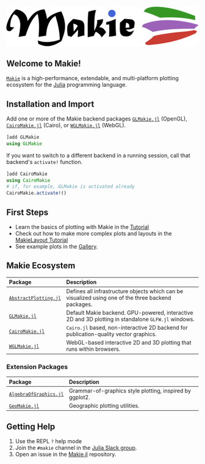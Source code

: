 ![Makie.jl](assets/logo.png)

## Welcome to Makie!

[`Makie`](https://github.com/JuliaPlots/Makie.jl/) is a high-performance, extendable, and multi-platform plotting ecosystem for the [Julia](https://julialang.org/) programming language.

## Installation and Import

Add one or more of the Makie backend packages [`GLMakie.jl`](https://github.com/JuliaPlots/GLMakie.jl) (OpenGL), [`CairoMakie.jl`](https://github.com/JuliaPlots/CairoMakie.jl) (Cairo), or [`WGLMakie.jl`](https://github.com/JuliaPlots/WGLMakie.jl) (WebGL).


```julia
]add GLMakie
using GLMakie
```

If you want to switch to a different backend in a running session, call that backend's `activate!` function.

```julia
]add CairoMakie
using CairoMakie
# if, for example, GLMakie is activated already
CairoMakie.activate!()
```

## First Steps

- Learn the basics of plotting with Makie in the [Tutorial](@ref)
- Check out how to make more complex plots and layouts in the [MakieLayout Tutorial](@ref)
- See example plots in the [Gallery](http://juliaplots.org/MakieReferenceImages/gallery/index.html).


## Makie Ecosystem

| Package | Description |
| :-- | :-- |
| [`AbstractPlotting.jl`](https://github.com/JuliaPlots/AbstractPlotting.jl) | Defines all infrastructure objects which can be visualized using one of the three backend packages. |
| [`GLMakie.jl`](https://github.com/JuliaPlots/GLMakie.jl) | Default Makie backend. GPU-powered, interactive 2D and 3D plotting in standalone `GLFW.jl` windows. |
| [`CairoMakie.jl`](https://github.com/JuliaPlots/CairoMakie.jl) | `Cairo.jl` based, non-interactive 2D backend for publication-quality vector graphics. |
| [`WGLMakie.jl`](https://github.com/JuliaPlots/WGLMakie.jl) | WebGL-based interactive 2D and 3D plotting that runs within browsers.


### Extension Packages

| Package | Description |
| :-- | :-- |
| [`AlgebraOfGraphics.jl`](https://github.com/JuliaPlots/AlgebraOfGraphics.jl/) | Grammar-of-graphics style plotting, inspired by ggplot2. |
| [`GeoMakie.jl`](https://github.com/JuliaPlots/GeoMakie.jl) | Geographic plotting utilities. |


## Getting Help

1) Use the REPL `?` help mode
1) Join the `#makie` channel in the [Julia Slack group](https://julialang.org/slack/).
1) Open an issue in the [Makie.jl](https://github.com/JuliaPlots/Makie.jl) repository.
